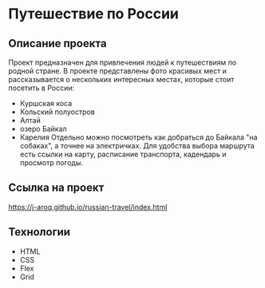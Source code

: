 # Путешествие по России

## Описание проекта
Проект предназначен для привлечения людей к путешествиям по родной стране. В проекте представлены фото красивых мест и рассказывается о нескольких интересных местах, которые стоит посетить в России:
* Куршская коса
* Кольский полуостров
* Алтай
* озеро Байкал
* Карелия
Отдельно можно посмотреть как добраться до Байкала "на собаках", а точнее на электричках.
Для удобства выбора маршрута есть ссылки на карту, расписание транспорта, кадендарь и просмотр погоды.

## Ссылка на проект
https://j-aroq.github.io/russian-travel/index.html

## Технологии
* HTML
* CSS
* Flex
* Grid


